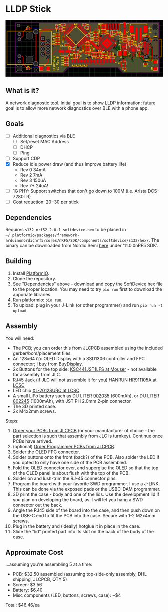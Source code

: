 # LLDP Stick

![PCB Image](pcb.png)

## What is it?
A network diagnostic tool. Initial goal is to show LLDP information; future goal is to allow more network diagnostics over BLE with a phone app.

## Goals

- [ ] Additional diagnostics via BLE
    - [ ] Set/reset MAC Address
    - [ ] DHCP
    - [ ] Ping
- [ ] Support CDP
- [x] Reduce idle power draw (and thus improve battery life)
    - Rev 0 34mA
    - Rev 2 7mA
    - Rev 3 150uA
    - Rev 7+ 24uA!
- [ ] 1G PHY: Support switches that don't go down to 100M (i.e. Arista DCS-7280TR)
- [ ] Cost reduction: $20-$30 per stick

## Dependencies

Requires `s132_nrf52_2.0.1_softdevice.hex` to be placed in `~/.platformio/packages/framework-arduinonordicnrf5/cores/nRF5/SDK/components/softdevice/s132/hex/`. The binary can be downloaded from Nordic Semi [here](https://www.nordicsemi.com/Products/Development-software/nRF5-SDK/Download) under '11.0.0nRF5 SDK'.

## Building

1. Install [PlatformIO](https://platformio.org/).
2. Clone the repository.
3. See "Dependencies" above - download and copy the SoftDevice hex file to the proper location. You may need to try `pio run` first to download the apporiate libraries.
4. Run platformio: `pio run`.
5. To upload: plug in your J-Link (or other programmer) and run `pio run -t upload`.

## Assembly

You will need:
- The PCB; you can order this from JLCPCB assembled using the included gerber/bom/placement files.
- An 128x64 i2c OLED Display with a SSD1306 controller and FPC connector; I buy from [BuyDisplay](https://www.buydisplay.com/datasheet-128x64-oled-module-spi-0-96-inch-graphic-displays-white-on-black).
- 2x Buttons for the top side: [KSC441JST1LFS at Mouser](https://mou.sr/3FQYgqI) - not available for assembly from JLC.
- RJ45 Jack (if JLC will not assemble it for you) HANRUN [HR911105A at LCSC](https://www.lcsc.com/product-detail/Ethernet-Connectors-Modular-Connectors-RJ45-RJ11_HANRUN-Zhongshan-HanRun-Elec-HR911105A_C12074.html)
- LED chip [XL-2012SURC at LCSC](https://www.lcsc.com/product-detail/LED-Indication-Discrete_XINGLIGHT-XL-2012SURC_C965812.html)
- A small LiPo battery such as DU LITER [902035](https://bihuade.com/products/902035-37v-600mah-liter-energy-battery-polymer-lithium-rechargeable-battery-for-mp3-gps-dvd-bluetooth-recorder-e-book-camera) (600mAh), or DU LITER [802245](https://bihuade.com/products/37v-802245-1000mah-bihuade-lithium-polymer-rechargeable-battery-for-bluetooth-headset-speaker) (1000mAh), with JST PH 2.0mm 2-pin connector.
- The 3D printed case.
- 2x M4x2mm screws.

Steps:
1. [Order your PCBs from JLCPCB](gerber/lldpstick/README.md) (or your manufacturer of choice - the part selection is such that assembly from JLC is turnkey). Continue once PCBs have arrived.
2. (optional) [Order Programmer PCBs from JLCPCB](gerber/programmer/README.md).
3. Solder the OLED FPC connector.
4. Solder buttons onto the front (back?) of the PCB. Also solder the LED if you opted to only have one side of the PCB assembled.
5. Fold the OLED connector over, and superglue the OLED so that the top of the OLED panel is about flush with the top of the PCB.
6. Solder on and lush-trim the RJ-45 connector pins.
7. Program the board with your favorite SWD programmer. I use a J-LINK. This can be done via the exposed pads or the USBC-DAM programmer.
8. 3D print the case - body and one of the lids. Use the development lid if you plan on developing the board, as it will let you hang a SWD connector out the back.
9. Angle the RJ45 side of the board into the case, and then push down on the USB-C end to fit the PCB into the case. Secure with 1-2 M2x4mm screws.
10. Plug in the battery and (ideally) hotglue it in place in the case.
11. Slide the "lid" printed part into its slot on the back of the body of the case.

## Approximate Cost
...assuming you're assembling 5 at a time:

- PCB: $32.50 assembled (assuming top-side-only assembly, DHL shipping, JLCPCB, QTY 5)
- Screen: $3.56
- Battery: $6.40
- Misc components (LED, buttons, screws, case): ~$4

Total: $46.46/ea

